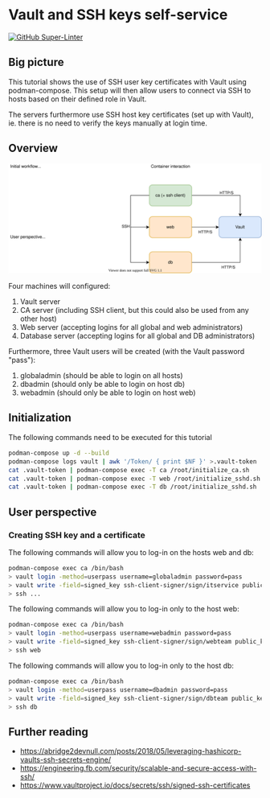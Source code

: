 # Vault and SSH keys self-service

[![GitHub Super-Linter](https://github.com/tropicalwave/ssh-vault/workflows/Lint%20Code%20Base/badge.svg)](https://github.com/marketplace/actions/super-linter)

## Big picture

This tutorial shows the use of SSH user key certificates with Vault
using podman-compose. This setup will then allow users to connect
via SSH to hosts based on their defined role in Vault.

The servers furthermore use SSH host key certificates (set up
with Vault), ie. there is no need to verify the keys manually at
login time.

## Overview

![Architecture](/images/architecture.svg)

Four machines will configured:

1. Vault server
2. CA server (including SSH client, but this could also be used from any other host)
3. Web server (accepting logins for all global and web administrators)
4. Database server (accepting logins for all global and DB administrators)

Furthermore, three Vault users will be created (with the Vault password "pass"):
1. globaladmin (should be able to login on all hosts)
2. dbadmin (should only be able to login on host db)
3. webadmin (should only be able to login on host web)

## Initialization

The following commands need to be executed for this tutorial
```bash
podman-compose up -d --build
podman-compose logs vault | awk '/Token/ { print $NF }' >.vault-token
cat .vault-token | podman-compose exec -T ca /root/initialize_ca.sh
cat .vault-token | podman-compose exec -T web /root/initialize_sshd.sh
cat .vault-token | podman-compose exec -T db /root/initialize_sshd.sh
```

## User perspective

### Creating SSH key and a certificate

The following commands will allow you to log-in on the hosts web and db:
```bash
podman-compose exec ca /bin/bash
> vault login -method=userpass username=globaladmin password=pass
> vault write -field=signed_key ssh-client-signer/sign/itservice public_key=@$HOME/.ssh/id_rsa.pub > $HOME/.ssh/id_rsa-cert.pub
> ssh ...
```

The following commands will allow you to log-in only to the host web:
```bash
podman-compose exec ca /bin/bash
> vault login -method=userpass username=webadmin password=pass
> vault write -field=signed_key ssh-client-signer/sign/webteam public_key=@$HOME/.ssh/id_rsa.pub > $HOME/.ssh/id_rsa-cert.pub
> ssh web
```

The following commands will allow you to log-in only to the host db:
```bash
podman-compose exec ca /bin/bash
> vault login -method=userpass username=dbadmin password=pass
> vault write -field=signed_key ssh-client-signer/sign/dbteam public_key=@$HOME/.ssh/id_rsa.pub > $HOME/.ssh/id_rsa-cert.pub
> ssh db
```

## Further reading

* <https://abridge2devnull.com/posts/2018/05/leveraging-hashicorp-vaults-ssh-secrets-engine/>
* <https://engineering.fb.com/security/scalable-and-secure-access-with-ssh/>
* <https://www.vaultproject.io/docs/secrets/ssh/signed-ssh-certificates>
